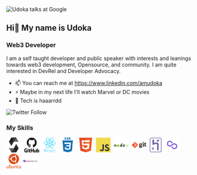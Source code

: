 ![Udoka talks at Google]([https://media-exp1.licdn.com/dms/image/C4D22AQEnt1L8hvouTw/feedshare-shrink_2048_1536/0/1660958106291?e=1663804800&v=beta&t=A4fFTCfqQDdwfETrjXdy6iC5by-XqbpnWxX17TmfEzo](https://drive.google.com/file/d/1HWFbTKbJ7n99bTcXmiQucfC67vHlbwvA/view?usp=sharing))

## Hi👋 My name is Udoka


### Web3 Developer


I am a self taught developer and public speaker with interests and leanings towards web3 development, Opensource, and community.
I am quite interested in DevRel and Developer Advocacy.

- 📫 You can reach me at https://www.linkedin.com/amudoka
- ⚡  Maybe in my next life I'll watch Marvel or DC movies
- 🤔 Tech is haaarrdd 

![Twitter Follow](https://img.shields.io/twitter/follow/sir_uddy?color=blue&label=lets%20connect%20&logo=twitter&logoColor=twitter&style=for-the-badge)


### My Skills

<div>
  <img src="https://github.com/devicons/devicon/blob/master/icons/solidity/solidity-original.svg" title="React" alt="Solidity" width="40" height="40"/>&nbsp;
<img src="https://github.com/devicons/devicon/blob/master/icons/github/github-original-wordmark.svg" title="React" alt="github" width="40" height="40"/>&nbsp;
  <img src="https://github.com/devicons/devicon/blob/master/icons/react/react-original-wordmark.svg" title="React" alt="React" width="40" height="40"/>&nbsp;
  <img src="https://github.com/devicons/devicon/blob/master/icons/css3/css3-plain-wordmark.svg"  title="CSS3" alt="CSS" width="40" height="40"/>&nbsp;
  <img src="https://github.com/devicons/devicon/blob/master/icons/html5/html5-original.svg" title="HTML5" alt="HTML" width="40" height="40"/>&nbsp;
  <img src="https://github.com/devicons/devicon/blob/master/icons/javascript/javascript-original.svg" title="JavaScript" alt="JavaScript" width="40" height="40"/>&nbsp;
   <img src="https://github.com/devicons/devicon/blob/master/icons/nodejs/nodejs-original-wordmark.svg" title="NodeJS" alt="NodeJS" width="40" height="40"/>&nbsp;
  <img src="https://github.com/devicons/devicon/blob/master/icons/git/git-original-wordmark.svg" title="Git" **alt="Git" width="40" height="40"/>
<img src="https://github.com/devicons/devicon/blob/master/icons/heroku/heroku-original.svg" title="Git" **alt="Heroku" width="40" height="40"/>
<img src="https://github.com/devicons/devicon/blob/master/icons/polygon/polygon-original.svg" title="Git" **alt="Polygon" width="40" height="40"/>
<img src="https://github.com/devicons/devicon/blob/master/icons/ubuntu/ubuntu-plain-wordmark.svg" title="Git" **alt="Ubuntu" width="40" height="40"/>
<img src="https://github.com/devicons/devicon/blob/master/icons/visualstudio/visualstudio-plain-wordmark.svg" title="VSC" **alt="Git" width="40" height="40"/>
</div>

